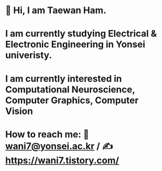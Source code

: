  

<!--
**wani-ham/wani-ham** is a ✨ _special_ ✨ repository because its `README.md` (this file) appears on your GitHub profile.

Here are some ideas to get you started:

- 🔭 I’m currently working on ...
- 🌱 I’m currently learning ...
- 👯 I’m looking to collaborate on ...
- 🤔 I’m looking for help with ...
- 💬 Ask me about ...
- 📫 How to reach me: ...
- 😄 Pronouns: ...
- ⚡ Fun fact: ...
-->

# 👋 Hi, I am Taewan Ham.
# I am currently studying Electrical & Electronic Engineering in Yonsei univeristy.
# I am currently interested in Computational Neuroscience, Computer Graphics, Computer Vision
# How to reach me: 📧 wani7@yonsei.ac.kr / ✍️ https://wani7.tistory.com/
